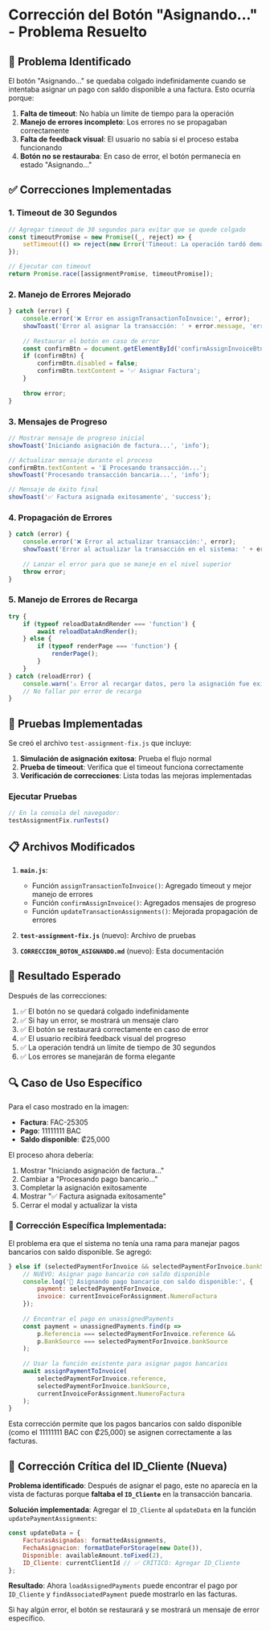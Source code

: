 # Corrección del Botón "Asignando..." - Problema Resuelto

## 🐛 Problema Identificado

El botón "Asignando..." se quedaba colgado indefinidamente cuando se intentaba asignar un pago con saldo disponible a una factura. Esto ocurría porque:

1. **Falta de timeout**: No había un límite de tiempo para la operación
2. **Manejo de errores incompleto**: Los errores no se propagaban correctamente
3. **Falta de feedback visual**: El usuario no sabía si el proceso estaba funcionando
4. **Botón no se restauraba**: En caso de error, el botón permanecía en estado "Asignando..."

## ✅ Correcciones Implementadas

### 1. Timeout de 30 Segundos
```javascript
// Agregar timeout de 30 segundos para evitar que se quede colgado
const timeoutPromise = new Promise((_, reject) => {
    setTimeout(() => reject(new Error('Timeout: La operación tardó demasiado tiempo')), 30000);
});

// Ejecutar con timeout
return Promise.race([assignmentPromise, timeoutPromise]);
```

### 2. Manejo de Errores Mejorado
```javascript
} catch (error) {
    console.error('❌ Error en assignTransactionToInvoice:', error);
    showToast('Error al asignar la transacción: ' + error.message, 'error');
    
    // Restaurar el botón en caso de error
    const confirmBtn = document.getElementById('confirmAssignInvoiceBtn');
    if (confirmBtn) {
        confirmBtn.disabled = false;
        confirmBtn.textContent = '✅ Asignar Factura';
    }
    
    throw error;
}
```

### 3. Mensajes de Progreso
```javascript
// Mostrar mensaje de progreso inicial
showToast('Iniciando asignación de factura...', 'info');

// Actualizar mensaje durante el proceso
confirmBtn.textContent = '⏳ Procesando transacción...';
showToast('Procesando transacción bancaria...', 'info');

// Mensaje de éxito final
showToast('✅ Factura asignada exitosamente', 'success');
```

### 4. Propagación de Errores
```javascript
} catch (error) {
    console.error('❌ Error al actualizar transacción:', error);
    showToast('Error al actualizar la transacción en el sistema: ' + error.message, 'error');
    
    // Lanzar el error para que se maneje en el nivel superior
    throw error;
}
```

### 5. Manejo de Errores de Recarga
```javascript
try {
    if (typeof reloadDataAndRender === 'function') {
        await reloadDataAndRender();
    } else {
        if (typeof renderPage === 'function') {
            renderPage();
        }
    }
} catch (reloadError) {
    console.warn('⚠️ Error al recargar datos, pero la asignación fue exitosa:', reloadError);
    // No fallar por error de recarga
}
```

## 🧪 Pruebas Implementadas

Se creó el archivo `test-assignment-fix.js` que incluye:

1. **Simulación de asignación exitosa**: Prueba el flujo normal
2. **Prueba de timeout**: Verifica que el timeout funciona correctamente
3. **Verificación de correcciones**: Lista todas las mejoras implementadas

### Ejecutar Pruebas
```javascript
// En la consola del navegador:
testAssignmentFix.runTests()
```

## 📋 Archivos Modificados

1. **`main.js`**:
   - Función `assignTransactionToInvoice()`: Agregado timeout y mejor manejo de errores
   - Función `confirmAssignInvoice()`: Agregados mensajes de progreso
   - Función `updateTransactionAssignments()`: Mejorada propagación de errores

2. **`test-assignment-fix.js`** (nuevo): Archivo de pruebas

3. **`CORRECCION_BOTON_ASIGNANDO.md`** (nuevo): Esta documentación

## 🎯 Resultado Esperado

Después de las correcciones:

1. ✅ El botón no se quedará colgado indefinidamente
2. ✅ Si hay un error, se mostrará un mensaje claro
3. ✅ El botón se restaurará correctamente en caso de error
4. ✅ El usuario recibirá feedback visual del progreso
5. ✅ La operación tendrá un límite de tiempo de 30 segundos
6. ✅ Los errores se manejarán de forma elegante

## 🔍 Caso de Uso Específico

Para el caso mostrado en la imagen:
- **Factura**: FAC-25305
- **Pago**: 11111111 BAC
- **Saldo disponible**: ₡25,000

El proceso ahora debería:
1. Mostrar "Iniciando asignación de factura..."
2. Cambiar a "Procesando pago bancario..."
3. Completar la asignación exitosamente
4. Mostrar "✅ Factura asignada exitosamente"
5. Cerrar el modal y actualizar la vista

### 🔧 **Corrección Específica Implementada:**

El problema era que el sistema no tenía una rama para manejar pagos bancarios con saldo disponible. Se agregó:

```javascript
} else if (selectedPaymentForInvoice && selectedPaymentForInvoice.bankSource !== 'PagosManuales') {
    // NUEVO: Asignar pago bancario con saldo disponible
    console.log('🎯 Asignando pago bancario con saldo disponible:', {
        payment: selectedPaymentForInvoice,
        invoice: currentInvoiceForAssignment.NumeroFactura
    });
    
    // Encontrar el pago en unassignedPayments
    const payment = unassignedPayments.find(p => 
        p.Referencia === selectedPaymentForInvoice.reference && 
        p.BankSource === selectedPaymentForInvoice.bankSource
    );
    
    // Usar la función existente para asignar pagos bancarios
    await assignPaymentToInvoice(
        selectedPaymentForInvoice.reference,
        selectedPaymentForInvoice.bankSource,
        currentInvoiceForAssignment.NumeroFactura
    );
}
```

Esta corrección permite que los pagos bancarios con saldo disponible (como el 11111111 BAC con ₡25,000) se asignen correctamente a las facturas.

## 🔧 **Corrección Crítica del ID_Cliente (Nueva)**

**Problema identificado**: Después de asignar el pago, este no aparecía en la vista de facturas porque **faltaba el `ID_Cliente`** en la transacción bancaria.

**Solución implementada**: Agregar el `ID_Cliente` al `updateData` en la función `updatePaymentAssignments`:

```javascript
const updateData = {
    FacturasAsignadas: formattedAssignments,
    FechaAsignacion: formatDateForStorage(new Date()),
    Disponible: availableAmount.toFixed(2),
    ID_Cliente: currentClientId // ✅ CRÍTICO: Agregar ID_Cliente
};
```

**Resultado**: Ahora `loadAssignedPayments` puede encontrar el pago por `ID_Cliente` y `findAssociatedPayment` puede mostrarlo en las facturas.

Si hay algún error, el botón se restaurará y se mostrará un mensaje de error específico. 
